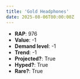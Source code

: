 ```yaml
---
title: 'Gold Headphones'
date: 2025-08-06T00:00:00Z
---
```

- **RAP**: 976
- **Value**: -1
- **Demand level**: -1
- **Trend**: -1
- **Projected?**: True
- **Hyped?**: True
- **Rare?**: True
